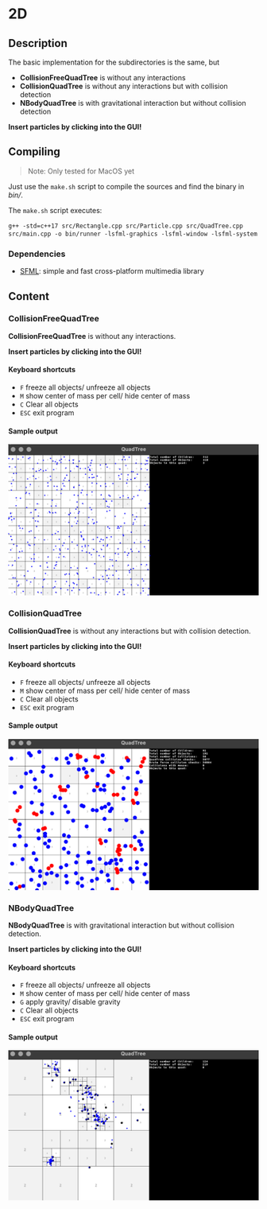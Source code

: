 # 2D

## Description

The basic implementation for the subdirectories is the same, but 

* **CollisionFreeQuadTree** is without any interactions 
* **CollisionQuadTree** is without any interactions but with collision detection
* **NBodyQuadTree** is with gravitational interaction but without collision detection

**Insert particles by clicking into the GUI!**

## Compiling

> Note: Only tested for MacOS yet

Just use the `make.sh` script to compile the sources and find the binary in *bin/*.

The `make.sh` script executes:

```
g++ -std=c++17 src/Rectangle.cpp src/Particle.cpp src/QuadTree.cpp src/main.cpp -o bin/runner -lsfml-graphics -lsfml-window -lsfml-system
```

### Dependencies

* [SFML](https://www.sfml-dev.org/): simple and fast cross-platform multimedia library


## Content


### CollisionFreeQuadTree 

**CollisionFreeQuadTree** is without any interactions.

**Insert particles by clicking into the GUI!**

#### Keyboard shortcuts

* `F` freeze all objects/ unfreeze all objects
* `M` show center of mass per cell/ hide center of mass
* `C` Clear all objects
* `ESC` exit program

#### Sample output 
 
![CollisionFreeQuadTree sample picture](CollisionFreeQuadTree/resources/Sample.png)


### CollisionQuadTree   

**CollisionQuadTree** is without any interactions but with collision detection.

**Insert particles by clicking into the GUI!**

#### Keyboard shortcuts

* `F` freeze all objects/ unfreeze all objects
* `M` show center of mass per cell/ hide center of mass
* `C` Clear all objects
* `ESC` exit program

#### Sample output

![CollisionQuadTree sample picture](CollisionQuadTree/resources/Sample.png)  


### NBodyQuadTree

**NBodyQuadTree** is with gravitational interaction but without collision detection.

**Insert particles by clicking into the GUI!**

#### Keyboard shortcuts

* `F` freeze all objects/ unfreeze all objects
* `M` show center of mass per cell/ hide center of mass
* `G` apply gravity/ disable gravity
* `C` Clear all objects
* `ESC` exit program

#### Sample output

![NBodyQuadTree sample picture](NbodyQuadTree/resources/Sample.png)